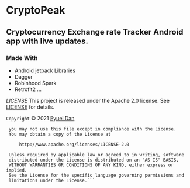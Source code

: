 # CryptoPeak

## Cryptocurrency Exchange rate Tracker Android app with live updates.

### Made With
- Android jetpack Libraries
- Dagger
- Robinhood Spark
- Retrofit2 ...








*LICENSE*
This project is released under the Apache 2.0 license. See [LICENSE](./LICENSE) for details.

```Copyright``` &copy; 2021 [Eyuel Dan](https://github.com/elysium09)

  ``` Licensed under the Apache License, Version 2.0 (the "License");
   you may not use this file except in compliance with the License.
   You may obtain a copy of the License at

       http://www.apache.org/licenses/LICENSE-2.0

   Unless required by applicable law or agreed to in writing, software
   distributed under the License is distributed on an "AS IS" BASIS,
   WITHOUT WARRANTIES OR CONDITIONS OF ANY KIND, either express or implied.
   See the License for the specific language governing permissions and
   limitations under the License.```


